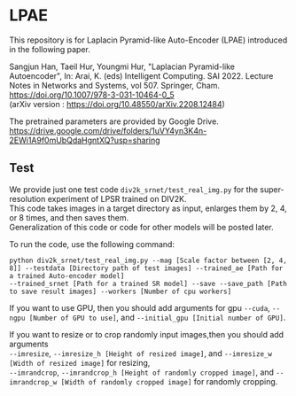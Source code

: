 # LPAE
This repository is for Laplacin Pyramid-like Auto-Encoder (LPAE) introduced in the following paper.

Sangjun Han, Taeil Hur, Youngmi Hur, "Laplacian Pyramid-like Autoencoder", In: Arai, K. (eds) Intelligent Computing. SAI 2022. Lecture Notes in Networks and Systems, vol 507. Springer, Cham. https://doi.org/10.1007/978-3-031-10464-0_5  
(arXiv version : https://doi.org/10.48550/arXiv.2208.12484)

The pretrained parameters are provided by Google Drive. 
https://drive.google.com/drive/folders/1uVY4yn3K4n-2EWi1A9f0mUbQdaHgntXQ?usp=sharing

## Test
We provide just one test code `div2k_srnet/test_real_img.py` for the super-resolution experiment of LPSR trained on DIV2K.  
This code takes images in a target directory as input, enlarges them by 2, 4, or 8 times, and then saves them.  
Generalization of this code or code for other models will be posted later.  

To run the code, use the following command:
```
python div2k_srnet/test_real_img.py --mag [Scale factor between [2, 4, 8]] --testdata [Directory path of test images] --trained_ae [Path for a trained Auto-encoder model]
--trained_srnet [Path for a trained SR model] --save --save_path [Path to save result images] --workers [Number of cpu workers]
```

If you want to use GPU, then you should add arguments for gpu `--cuda`, `--ngpu [Number of GPU to use]`, and `--initial_gpu [Initial number of GPU]`. 

If you want to resize or to crop randomly input images,then you should add arguments  
`--imresize`, `--imresize_h [Height of resized image]`, and `--imresize_w [Width of resized image]` for resizing,  
`--imrandcrop`, `--imrandcrop_h [Height of randomly cropped image]`, and `--imrandcrop_w [Width of randomly cropped image]` for randomly cropping.

